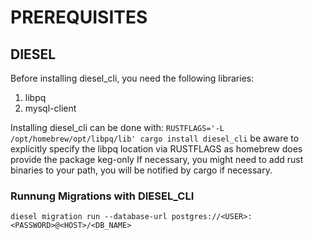 # PREREQUISITES
## DIESEL
Before installing diesel_cli, you need the following libraries:
1. libpq
2. mysql-client

Installing diesel_cli can be done with:
`RUSTFLAGS='-L /opt/homebrew/opt/libpq/lib' cargo install diesel_cli`
be aware to explicitly specify the libpq location via RUSTFLAGS as homebrew does provide the package keg-only
If necessary, you might need to add rust binaries to your path, you will be notified by cargo if necessary.

### Runnung Migrations with DIESEL_CLI
`diesel migration run --database-url postgres://<USER>:<PASSWORD>@<HOST>/<DB_NAME>`